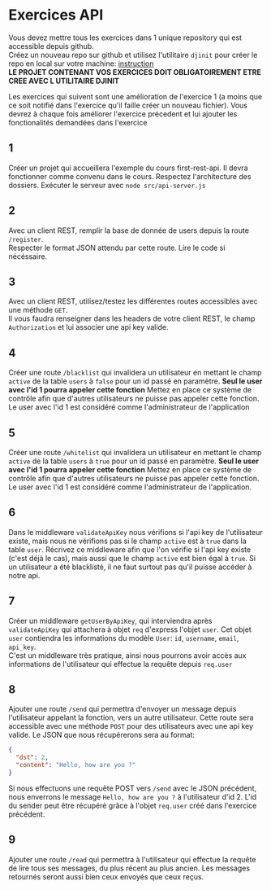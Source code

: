 # Exercices API

Vous devez mettre tous les exercices dans 1 unique repository qui est accessible depuis github.  
Créez un nouveau repo sur github et utilisez l'utilitaire `djinit` pour créer le repo en local sur votre machine: [instruction](https://github.com/AbsoluteVirtueXI/alyra-courses/blob/master/node/1-node-introduction.md#djinit)  
**LE PROJET CONTENANT VOS EXERCICES DOIT OBLIGATOIREMENT ETRE CREE AVEC L UTILITAIRE DJINIT**

Les exercices qui suivent sont une amélioration de l'exercice 1 (a moins que ce soit notifié dans l'exercice qu'il faille créer un nouveau fichier).
Vous devrez à chaque fois améliorer l'exercice précedent et lui ajouter les fonctionalités demandées dans l'exercice

## 1

Créer un projet qui accueillera l'exemple du cours first-rest-api.
Il devra fonctionner comme convenu dans le cours.
Respectez l'architecture des dossiers.
Exécuter le serveur avec `node src/api-server.js`

## 2

Avec un client REST, remplir la base de donnée de users depuis la route `/register`.  
Respecter le format JSON attendu par cette route. Lire le code si nécéssaire.

## 3

Avec un client REST, utilisez/testez les différentes routes accessibles avec une méthode `GET`.  
Il vous faudra renseigner dans les headers de votre client REST, le champ `Authorization` et lui associer une api key valide.

## 4

Créer une route `/blacklist` qui invalidera un utilisateur en mettant le champ `active` de la table `users` à `false` pour un id passé en paramètre.
**Seul le user avec l'id 1 pourra appeler cette fonction**
Mettez en place ce système de contrôle afin que d'autres utilisateurs ne puisse pas appeler cette fonction.
Le user avec l'id 1 est considéré comme l'administrateur de l'application

## 5

Créer une route `/whitelist` qui invalidera un utilisateur en mettant le champ `active` de la table `users` à `true` pour un id passé en paramètre.
**Seul le user avec l'id 1 pourra appeler cette fonction**
Mettez en place ce système de contrôle afin que d'autres utilisateurs ne puisse pas appeler cette fonction.
Le user avec l'id 1 est considéré comme l'administrateur de l'application.

## 6

Dans le middleware `validateApiKey` nous vérifions si l'api key de l'utilisateur existe, mais nous ne vérifions pas si le champ `active` est à `true` dans la table `user`.
Récrivez ce middleware afin que l'on vérifie si l'api key existe (c'est déjà le cas), mais aussi que le champ `active` est bien égal à `true`.
Si un utilisateur a été blacklisté, il ne faut surtout pas qu'il puisse accéder à notre api.

## 7

Créer un middleware `getUserByApiKey`, qui interviendra après `validateApiKey` qui attachera à objet `req` d'express l'objet `user`.
Cet objet `user` contiendra les informations du modèle `User`: `id`, `username`, `email`, `api_key`.  
C'est un middleware très pratique, ainsi nous pourrons avoir accès aux informations de l'utilisateur qui effectue la requête depuis `req.user`

## 8

Ajouter une route `/send` qui permettra d'envoyer un message depuis l'utilisateur appelant la fonction, vers un autre utilisateur.
Cette route sera accessible avec une méthode `POST` pour des utilisateurs avec une api key valide. Le JSON que nous récupérerons sera au format:

```json
{
  "dst": 2,
  "content": "Hello, how are you ?"
}
```

Si nous effectuons une requête POST vers `/send` avec le JSON précédent, nous enverrons le message `Hello, how are you ?` à l'utilisateur d'id 2.
L'id du sender peut être récupéré grâce à l'objet `req.user` créé dans l'exercice précédent.

## 9

Ajouter une route `/read` qui permettra à l'utilisateur qui effectue la requête de lire tous ses messages, du plus récent au plus ancien.
Les messages retournés seront aussi bien ceux envoyés que ceux reçus.
